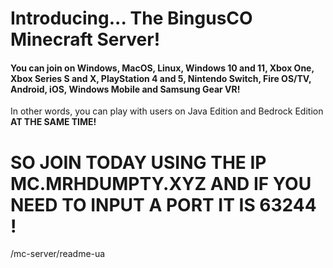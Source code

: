 # Introducing... The BingusCO Minecraft Server!

#### You can join on Windows, MacOS, Linux, Windows 10 and 11, Xbox One, Xbox Series S and X, PlayStation 4 and 5, Nintendo Switch, Fire OS/TV, Android, iOS, Windows Mobile and Samsung Gear VR!
<span>In other words, you can play with users on Java Edition and Bedrock Edition <b>AT THE SAME TIME!</b></span>

# SO JOIN TODAY USING THE IP <b>MC.MRHDUMPTY.XYZ</b> AND IF YOU NEED TO INPUT A PORT IT IS <b>63244</b> !

/mc-server/readme-ua

